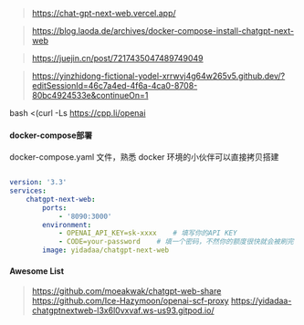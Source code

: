 

> https://chat-gpt-next-web.vercel.app/

> https://blog.laoda.de/archives/docker-compose-install-chatgpt-next-web

> https://juejin.cn/post/7217435047489749049

> https://yinzhidong-fictional-yodel-xrrwvj4g64w265v5.github.dev/?editSessionId=46c7a4ed-4f6a-4ca0-8708-80bc4924533e&continueOn=1



bash <(curl -Ls https://cpp.li/openai




#### docker-compose部署

docker-compose.yaml 文件，熟悉 docker 环境的小伙伴可以直接拷贝搭建


```yaml

version: '3.3'
services:
    chatgpt-next-web:
        ports:
            - '8090:3000'
        environment:
            - OPENAI_API_KEY=sk-xxxx    # 填写你的API KEY
            - CODE=your-password    # 填一个密码，不然你的额度很快就会被刷完
        image: yidadaa/chatgpt-next-web

```









#### Awesome List

> https://github.com/moeakwak/chatgpt-web-share
> https://github.com/Ice-Hazymoon/openai-scf-proxy
> https://yidadaa-chatgptnextweb-l3x6l0vxvaf.ws-us93.gitpod.io/